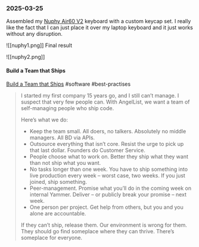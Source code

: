 ### 2025-03-25
Assembled my [Nuphy Air60 V2](https://nuphy.com/products/air60-v2) keyboard with a custom keycap set. I really like the fact that I can just place it over my laptop keyboard and it just works without any disruption.

![[nuphy1.png]]
Final result

![[nuphy2.png]]
#### Build a Team that Ships
[Build a Team that Ships](https://nav.al/build-a-team-that-ships) #software #best-practises

> I started my first company 15 years go, and I still can’t manage. I suspect that very few people can. With AngelList, we want a team of self-managing people who ship code.
> 
> Here’s what we do:
> 
> - Keep the team small. All doers, no talkers. Absolutely no middle managers. All BD via APIs.
> - Outsource everything that isn’t core. Resist the urge to pick up that last dollar. Founders do Customer Service.
> - People choose what to work on. Better they ship what they want than not ship what you want.
> - No tasks longer than one week. You have to ship something into live production every week – worst case, two weeks. If you just joined, ship something.
> - Peer-management. Promise what you’ll do in the coming week on internal Yammer. Deliver – or publicly break your promise – next week.
> - One person per project. Get help from others, but you and you alone are accountable.
> 
> If they can’t ship, release them. Our environment is wrong for them. They should go find someplace where they can thrive. There’s someplace for everyone.
